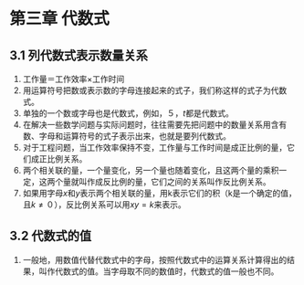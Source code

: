 # 第三章 代数式

## 3.1 列代数式表示数量关系

1. 工作量＝工作效率×工作时间
1. 用运算符号把数或表示数的字母连接起来的式子，我们称这样的式子为代数式。
1. 单独的一个数或字母也是代数式，例如，５，$t$都是代数式。
1. 在解决一些数学问题与实际问题时，往往需要先把问题中的数量关系用含有数、字母和运算符号的式子表示出来，也就是要列代数式。
1. 对于工程问题，当工作效率保持不变，工作量与工作时间是成正比例的量，它们成正比例关系。
1. 两个相关联的量，一个量变化，另一个量也随着变化，且这两个量的乘积一定，这两个量就叫作成反比例的量，它们之间的关系叫作反比例关系。
1. 如果用字母$x$和$y$表示两个相关联的量，用k表示它们的积（k是一个确定的值，且$k≠０$），反比例关系可以用$xy=k$来表示。

## 3.2 代数式的值

1. 一般地，用数值代替代数式中的字母，按照代数式中的运算关系计算得出的结果，叫作代数式的值。当字母取不同的数值时，代数式的值一般也不同。